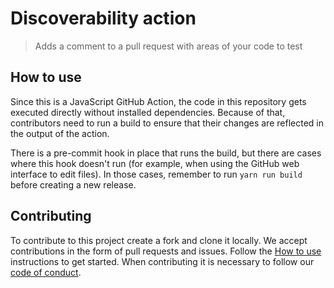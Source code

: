 # Discoverability action

> Adds a comment to a pull request with areas of your code to test


## How to use

Since this is a JavaScript GitHub Action, the code in this repository gets executed directly without installed dependencies. Because of that, contributors need to run a build to ensure that their changes are reflected in the output of the action.

There is a pre-commit hook in place that runs the build, but there are cases where this hook doesn't run (for example, when using the GitHub web interface to edit files). In those cases, remember to run `yarn run build` before creating a new release.

## Contributing

To contribute to this project create a fork and clone it locally. We accept contributions in the form of pull requests and issues. Follow the [How to use](#how-to-use) instructions to get started. When contributing it is necessary to follow our [code of conduct](CODE_OF_CONDUCT.md).
